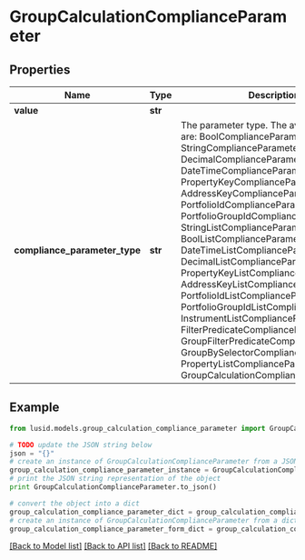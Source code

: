 # GroupCalculationComplianceParameter


## Properties
Name | Type | Description | Notes
------------ | ------------- | ------------- | -------------
**value** | **str** |  | 
**compliance_parameter_type** | **str** | The parameter type. The available values are: BoolComplianceParameter, StringComplianceParameter, DecimalComplianceParameter, DateTimeComplianceParameter, PropertyKeyComplianceParameter, AddressKeyComplianceParameter, PortfolioIdComplianceParameter, PortfolioGroupIdComplianceParameter, StringListComplianceParameter, BoolListComplianceParameter, DateTimeListComplianceParameter, DecimalListComplianceParameter, PropertyKeyListComplianceParameter, AddressKeyListComplianceParameter, PortfolioIdListComplianceParameter, PortfolioGroupIdListComplianceParameter, InstrumentListComplianceParameter, FilterPredicateComplianceParameter, GroupFilterPredicateComplianceParameter, GroupBySelectorComplianceParameter, PropertyListComplianceParameter, GroupCalculationComplianceParameter | 

## Example

```python
from lusid.models.group_calculation_compliance_parameter import GroupCalculationComplianceParameter

# TODO update the JSON string below
json = "{}"
# create an instance of GroupCalculationComplianceParameter from a JSON string
group_calculation_compliance_parameter_instance = GroupCalculationComplianceParameter.from_json(json)
# print the JSON string representation of the object
print GroupCalculationComplianceParameter.to_json()

# convert the object into a dict
group_calculation_compliance_parameter_dict = group_calculation_compliance_parameter_instance.to_dict()
# create an instance of GroupCalculationComplianceParameter from a dict
group_calculation_compliance_parameter_form_dict = group_calculation_compliance_parameter.from_dict(group_calculation_compliance_parameter_dict)
```
[[Back to Model list]](../README.md#documentation-for-models) [[Back to API list]](../README.md#documentation-for-api-endpoints) [[Back to README]](../README.md)


